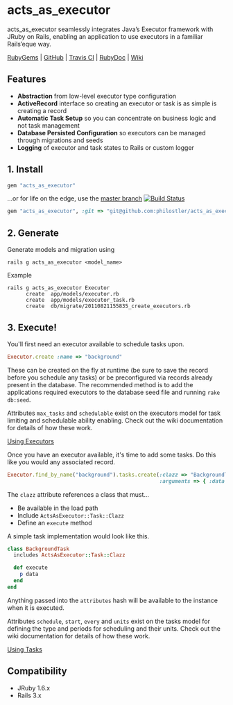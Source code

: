 # acts_as_executor

acts_as_executor seamlessly integrates Java’s Executor framework with JRuby on Rails, enabling an application to use executors in a familiar Rails’eque way.

[RubyGems][ruby_gems] | [GitHub][github] | [Travis CI][travis_ci] | [RubyDoc][ruby_doc] | [Wiki][wiki]

## Features
* **Abstraction** from low-level executor type configuration
* **ActiveRecord** interface so creating an executor or task is as simple is creating a record
* **Automatic Task Setup** so you can concentrate on business logic and not task management
* **Database Persisted Configuration** so executors can be managed through migrations and seeds
* **Logging** of executor and task states to Rails or custom logger

## 1. Install
```ruby
gem "acts_as_executor"
```
...or for life on the edge, use the [master branch][github_master] [![Build Status][travis_ci_build_status]][travis_ci]

```ruby
gem "acts_as_executor", :git => "git@github.com:philostler/acts_as_executor.git"
```

## 2. Generate
Generate models and migration using

```
rails g acts_as_executor <model_name>
```

Example

```
rails g acts_as_executor Executor
      create  app/models/executor.rb
      create  app/models/executor_task.rb
      create  db/migrate/20110821155835_create_executors.rb
```

## 3. Execute!
You'll first need an executor available to schedule tasks upon.

```ruby
Executor.create :name => "background"
```

These can be created on the fly at runtime (be sure to save the record before you schedule any tasks) or be preconfigured via records already present in the database. The recommended method is to add the applications required executors to the database seed file and running ```rake db:seed```.

Attributes ```max_tasks``` and ```schedulable``` exist on the executors model for task limiting and schedulable ability enabling. Check out the wiki documentation for details of how these work.

[Using Executors][wiki_using_executors]

Once you have an executor available, it's time to add some tasks. Do this like you would any associated record.

```ruby
Executor.find_by_name("background").tasks.create(:clazz => "BackgroundTask",
                                                 :arguments => { :data => "This is my data")
```

The ```clazz``` attribute references a class that must...

* Be available in the load path
* Include ```ActsAsExecutor::Task::Clazz```
* Define an ```execute``` method

A simple task implementation would look like this.

```ruby
class BackgroundTask
  includes ActsAsExecutor::Task::Clazz

  def execute
    p data
  end
end
```

Anything passed into the ```attributes``` hash will be available to the instance when it is executed.

Attributes ```schedule```, ```start```, ```every``` and ```units``` exist on the tasks model for defining the type and periods for scheduling and their units. Check out the wiki documentation for details of how these work.

[Using Tasks][wiki_using_tasks]

## Compatibility
* JRuby 1.6.x
* Rails 3.x

[github]: https://github.com/philostler/acts_as_executor
[github_master]: https://github.com/philostler/acts_as_executor/tree/master
[ruby_doc]: http://rubydoc.info/github/philostler/acts_as_executor/master/frames
[ruby_gems]: http://rubygems.org/gems/acts_as_executor
[travis_ci]: http://travis-ci.org/philostler/acts_as_executor
[travis_ci_build_status]: https://secure.travis-ci.org/philostler/acts_as_executor.png
[wiki]: https://github.com/philostler/acts_as_executor/wiki
[wiki_using_executors]: https://github.com/philostler/acts_as_executor/wiki/Using-Executors
[wiki_using_tasks]: https://github.com/philostler/acts_as_executor/wiki/Using-Tasks